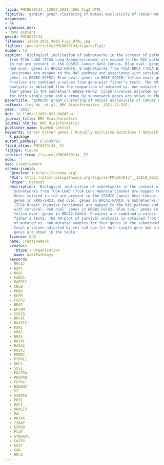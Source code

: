 ```yaml
---
figid: PMC8670134__12859_2021_4505_Fig2_HTML
figtitle: 'gcMECM: graph clustering of mutual exclusivity of cancer mutations'
organisms:
- NA
organisms_ner:
- Homo sapiens
pmcid: PMC8670134
filename: 12859_2021_4505_Fig2_HTML.jpg
figlink: /pmc/articles/PMC8670134/figure/Fig2/
number: F2
caption: 'Biological implication of subnetworks in the context of pathway. A Subnetworks
  from TCGA-LUAD (TCGA Lung Adenocarcinoma) are mapped to the RAS pathway. Genes colored
  in red are present in the COSMIC Cancer Gene Census. Blue oval: genes in KRAS-SHC3;
  Red oval: genes in BRCA2-FANCA. B Subnetworks from TCGA-BRCA (TCGA Breast Invasive
  Carcinoma) are mapped to the RAS pathway and associated with survival. Red oval:
  genes in ERBB2-FGFR2; Blue oval: genes in BRAF-SCRIB; Yellow oval: genes in BRCA2-FANCA.
  P-values are combined p-values from gene-pair fisher’s tests. The KM-plot of survival
  analysis is obtained from the comparison of mutated vs. non-mutated samples for
  four genes in the subnetwork ERBB2-FGFR2. Coxph p-values adjusted by sex and age
  for both single gene and a group by subnetwork genes are shown in the table'
papertitle: 'gcMECM: graph clustering of mutual exclusivity of cancer mutations.'
reftext: Ying Hu, et al. BMC Bioinformatics. 2021;22:592.
year: '2021'
doi: 10.1186/s12859-021-04505-w
journal_title: BMC Bioinformatics
journal_nlm_ta: BMC Bioinformatics
publisher_name: BioMed Central
keywords: Cancer driver genes | Mutually exclusive mutations | Network analysis |
  R package
automl_pathway: 0.8639792
figid_alias: PMC8670134__F2
figtype: Figure
redirect_from: /figures/PMC8670134__F2
ndex: ''
seo: CreativeWork
schema-jsonld:
  '@context': https://schema.org/
  '@id': https://pfocr.wikipathways.org/figures/PMC8670134__12859_2021_4505_Fig2_HTML.html
  '@type': Dataset
  description: 'Biological implication of subnetworks in the context of pathway. A
    Subnetworks from TCGA-LUAD (TCGA Lung Adenocarcinoma) are mapped to the RAS pathway.
    Genes colored in red are present in the COSMIC Cancer Gene Census. Blue oval:
    genes in KRAS-SHC3; Red oval: genes in BRCA2-FANCA. B Subnetworks from TCGA-BRCA
    (TCGA Breast Invasive Carcinoma) are mapped to the RAS pathway and associated
    with survival. Red oval: genes in ERBB2-FGFR2; Blue oval: genes in BRAF-SCRIB;
    Yellow oval: genes in BRCA2-FANCA. P-values are combined p-values from gene-pair
    fisher’s tests. The KM-plot of survival analysis is obtained from the comparison
    of mutated vs. non-mutated samples for four genes in the subnetwork ERBB2-FGFR2.
    Coxph p-values adjusted by sex and age for both single gene and a group by subnetwork
    genes are shown in the table'
  license: CC0
  name: CreativeWork
  creator:
    '@type': Organization
    name: WikiPathways
  keywords:
  - BRCA2
  - E2F7
  - BUB1
  - FANCA
  - MAPRE2
  - CBLB
  - MMAB
  - EGFR
  - FGFR2
  - BRAF
  - EPCAM
  - SCRIB
  - BRCA1
  - RASSF2
  - KSR1
  - KRAS
  - NRAS
  - RASA1
  - RASA2
  - RASA3
  - ERBB2
  - PTPN11
  - SHC3
  - SOS1
  - PDGFRA
  - PDGFRB
  - FGFR4
  - BABAM2
  - SI
  - S100A6
  - PER1
  - RAF1
  - RNASE3
  - MAL
  - MRTFA
  - TIRAP
  - ESRRB
  - PLAT
  - SYNGAP1
  - CASP8
  - SOST
  - GAN
  - RELA
---
```


